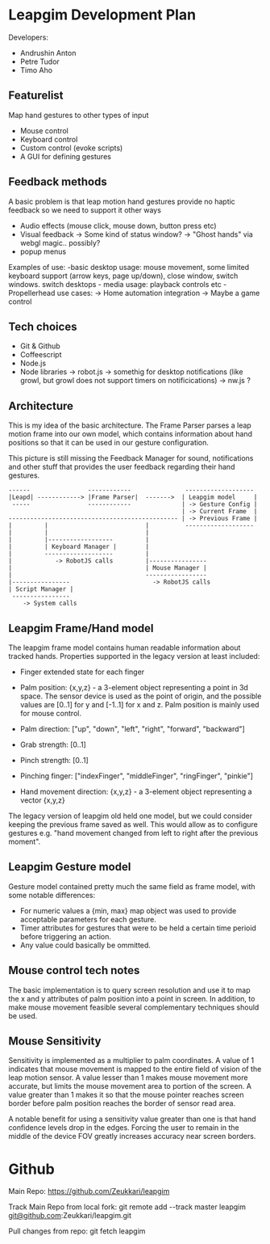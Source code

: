 Leapgim Development Plan
========================

Developers:
- Andrushin Anton
- Petre Tudor
- Timo Aho

Featurelist
-----------

Map hand gestures to other types of input

- Mouse control
- Keyboard control
- Custom control (evoke scripts)
- A GUI for defining gestures


Feedback methods
----------------

A basic problem is that leap motion hand gestures provide no haptic feedback 
so we need to support it other ways

- Audio effects (mouse click, mouse down, button press etc)
- Visual feedback
-> Some kind of status window?
-> "Ghost hands" via webgl magic.. possibly?
- popup menus

Examples of use:
    -basic desktop usage: mouse movement, some limited keyboard support (arrow 
    keys, page up/down), close window, switch windows. switch desktops
    - media usage: playback controls etc
    - Propellerhead use cases:
    -> Home automation integration
-> Maybe a game control


Tech choices
------------

- Git & Github
- Coffeescript
- Node.js
- Node libraries
-> robot.js
-> somethig for desktop notifications (like growl, but growl does not support 
timers on notificications)
-> nw.js ?


Architecture 
------------

This is my idea of the basic architecture. The Frame Parser parses a leap 
motion frame into our own model, which contains information about hand 
positions so that it can be used in our gesture configuration.

This picture is still missing the Feedback Manager for sound, notifications 
and other stuff that provides the user feedback regarding their hand gestures.

```
------                ------------               -------------------
|Leapd| ------------> |Frame Parser|  ------->  | Leapgim model     |
 -----                ------------              | -> Gesture Config |
                                                | -> Current Frame  |
----------------------------------------------- | -> Previous Frame |
|         |                           |          -------------------
|         |                           |
|         |------------------         |
|         | Keyboard Manager |        |
|         -------------------         |
|            -> RobotJS calls         |----------------
|                                     | Mouse Manager |
|                                     -----------------
|----------------                       -> RobotJS calls
| Script Manager |
 ----------------      
    -> System calls
```


Leapgim Frame/Hand model
------------------------

The leapgim frame model contains human readable information about tracked 
hands. Properties supported in the legacy version at least included:

- Finger extended state for each finger

- Palm position: {x,y,z} - a 3-element object representing a point in 3d 
space. The sensor device is used as the point of origin, and the possible 
values are [0..1] for y and [-1..1] for x and z. Palm position is mainly used 
for mouse control.

- Palm direction: ["up", "down", "left", "right", "forward", "backward"]

- Grab strength: [0..1]

- Pinch strength: [0..1]

- Pinching finger: ["indexFinger", "middleFinger", "ringFinger", "pinkie"]

- Hand movement direction: {x,y,z} - a 3-element object representing a vector 
{x,y,z}


The legacy version of leapgim old held one model, but we could consider keeping the previous frame saved as well. This would allow as to configure gestures e.g. "hand movement changed from left to right after the previous moment".


Leapgim Gesture model
---------------------

Gesture model contained pretty much the same field as frame model, with some notable differences:
- For numeric values a {min, max} map object was used to provide acceptable parameters for each gesture.
- Timer attributes for gestures that were to be held a certain time perioid before triggering an action.
- Any value could basically be ommitted.


Mouse control tech notes
------------------------

The basic implementation is to query screen resolution and use it to map the x 
and y attributes of palm position into a point in screen. In addition, to make
mouse movement feasible several complementary techniques should be used.

Mouse Sensitivity
-----------------

Sensitivity is implemented as a multiplier to palm coordinates. A value of 1
indicates that mouse movement is mapped to the entire field of vision of the 
leap motion sensor. A value lesser than 1 makes mouse movement more accurate, 
but limits the mouse movement area to portion of the screen. A value greater 
than 1 makes it so that the mouse pointer reaches screen border before palm 
position reaches the border of sensor read area. 

A notable benefit for using a sensitivity value greater than one is that hand 
confidence levels drop in the edges. Forcing the user to remain in the middle 
of the device FOV greatly increases accuracy near screen borders.


Github
======
Main Repo: https://github.com/Zeukkari/leapgim

Track Main Repo from local fork: 
git remote add --track master leapgim git@github.com:Zeukkari/leapgim.git 

Pull changes from repo: 
git fetch leapgim
